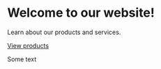 <div class="hero">
  <h1>Welcome to our website!</h1>
  <p>Learn about our products and services.</p>
  <a href="/products" class="btn-primary">View products</a>
</div>

Some text
